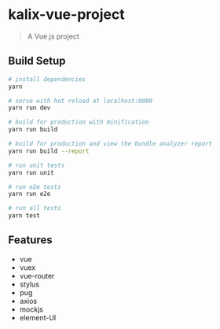 # kalix-vue-project

> A Vue.js project

## Build Setup

``` bash
# install dependencies
yarn

# serve with hot reload at localhost:8080
yarn run dev

# build for production with minification
yarn run build

# build for production and view the bundle analyzer report
yarn run build --report

# run unit tests
yarn run unit

# run e2e tests
yarn run e2e

# run all tests
yarn test
```

## Features
* vue
* vuex
* vue-router
* stylus
* pug
* axios
* mockjs
* element-UI

